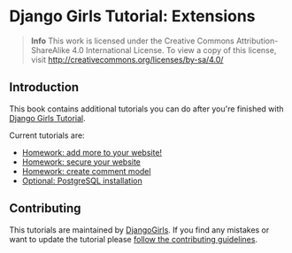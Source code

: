 # Django Girls Tutorial: Extensions

> **Info** This work is licensed under the Creative Commons Attribution-ShareAlike 4.0
International License. To view a copy of this license, visit
http://creativecommons.org/licenses/by-sa/4.0/

## Introduction

This book contains additional tutorials you can do after you're finished with [Django Girls Tutorial](http://tutorial.djangogirls.org/).

Current tutorials are:
- [Homework: add more to your website!](https://github.com/DjangoGirls/tutorial-extensions/blob/master/homework/README.md)
- [Homework: secure your website](https://github.com/DjangoGirls/tutorial-extensions/blob/master/authentication_authorization/README.md)
- [Homework: create comment model](https://github.com/DjangoGirls/tutorial-extensions/blob/master/homework_create_more_models/README.md)
- [Optional: PostgreSQL installation](https://github.com/DjangoGirls/tutorial-extensions/blob/master/optional_postgresql_installation/README.md)

## Contributing

This tutorials are maintained by [DjangoGirls](http://djangogirls.org/). If you find any mistakes or want to update the tutorial please [follow the contributing guidelines](https://github.com/DjangoGirls/tutorial/blob/master/CONTRIBUTING.md).
